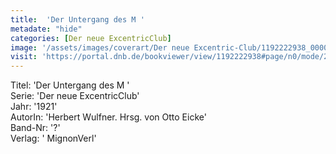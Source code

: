 ```yaml
---
title:  'Der Untergang des M '
metadate: "hide"
categories: [Der neue ExcentricClub]
image: '/assets/images/coverart/Der neue Excentric-Club/1192222938_00000010.jpg'
visit: 'https://portal.dnb.de/bookviewer/view/1192222938#page/n0/mode/2up'
---
```

Titel: 'Der Untergang des M ' <br>
Serie: 'Der neue ExcentricClub' <br>
Jahr: '1921' <br>
AutorIn: 'Herbert Wulfner. Hrsg. von Otto Eicke' <br>
Band-Nr: '?' <br>
Verlag: ' MignonVerl'